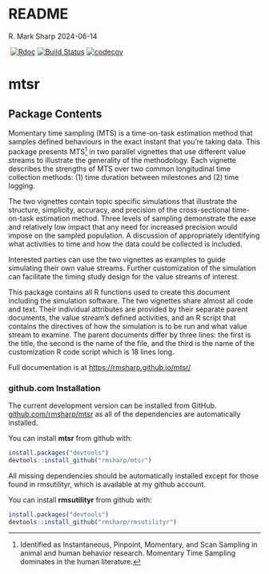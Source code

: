 README
================
R. Mark Sharp
2024-06-14

<!-- badges: start -->

⁠
[![Rdoc](http://www.rdocumentation.org/badges/version/roxygen2)](http://www.rdocumentation.org/packages/roxygen2)
[![Build
Status](https://travis-ci.org/rmsharp/mtsr?branch=master)](https://travis-ci.org/rmsharp/mtsr)
[![codecov](https://codecov.io/gh/rmsharp/mtsr/branch/master/graph/badge.svg)](https://codecov.io/gh/rmsharp/mtsr)
⁠<!-- badges: end -->⁠

# mtsr

## Package Contents

Momentary time sampling (MTS) is a time-on-task estimation method that
samples defined behaviours in the exact instant that you’re taking data.
This package presents MTS[^1] in two parallel vignettes that use
different value streams to illustrate the generality of the methodology.
Each vignette describes the strengths of MTS over two common
longitudinal time collection methods: (1) time duration between
milestones and (2) time logging.

The two vignettes contain topic specific simulations that illustrate the
structure, simplicity, accuracy, and precision of the cross-sectional
time-on-task estimation method. Three levels of sampling demonstrate the
ease and relatively low impact that any need for increased precision
would impose on the sampled population. A discussion of appropriately
identifying what activities to time and how the data could be collected
is included.

Interested parties can use the two vignettes as examples to guide
simulating their own value streams. Further customization of the
simulation can facilitate the timing study design for the value streams
of interest.

This package contains all R functions used to create this document
including the simulation software. The two vignettes share almost all
code and text. Their individual attributes are provided by their
separate parent documents, the value stream’s defined activities, and an
R script that contains the directives of how the simulation is to be run
and what value stream to examine. The parent documents differ by three
lines: the first is the title, the second is the name of the file, and
the third is the name of the customization R code script which is 18
lines long.

Full documentation is at <https://rmsharp.github.io/mtsr/>

### github.com Installation

The current development version can be installed from GitHub.
[github.com/rmsharp/mtsr](https://github.com/rmsharp/mtsr)
as all of the dependencies are automatically installed.

You can install **mtsr** from github with:

``` r
install.packages("devtools")
devtools::install_github("rmsharp/mtsr")
```

All missing dependencies should be automatically installed except for
those found in rmsutilityr, which is available at my github account.

You can install **rmsutilityr** from github with:

``` r
install.packages("devtools")
devtools::install_github("rmsharp/rmsutilityr")
```

[^1]: Identified as Instantaneous, Pinpoint, Momentary, and Scan
    Sampling in animal and human behavior research. Momentary Time
    Sampling dominates in the human literature.
